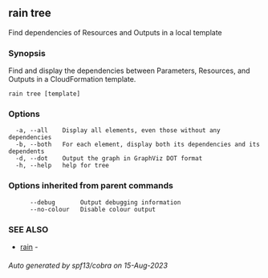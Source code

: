 ## rain tree

Find dependencies of Resources and Outputs in a local template

### Synopsis

Find and display the dependencies between Parameters, Resources, and Outputs in a CloudFormation template.

```
rain tree [template]
```

### Options

```
  -a, --all    Display all elements, even those without any dependencies
  -b, --both   For each element, display both its dependencies and its dependents
  -d, --dot    Output the graph in GraphViz DOT format
  -h, --help   help for tree
```

### Options inherited from parent commands

```
      --debug       Output debugging information
      --no-colour   Disable colour output
```

### SEE ALSO

* [rain](index.md)	 - 

###### Auto generated by spf13/cobra on 15-Aug-2023
